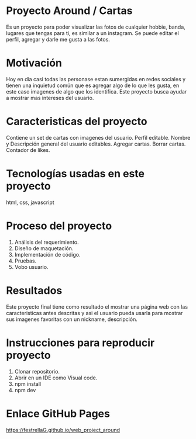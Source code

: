 # Proyecto Around / Cartas 

Es un proyecto para poder visualizar las fotos de cualquier hobbie, banda, lugares que tengas para ti, es similar a un instagram.
Se puede editar el perfil, agregar y darle me gusta a las fotos.

# Motivación 

Hoy en dia casi todas las personase estan sumergidas en redes sociales y tienen una inquietud común que es agregar algo de lo que les gusta, en este caso imagenes de algo que los identifica. Este proyecto busca ayudar a mostrar mas intereses del usuario.

# Caracteristicas del proyecto

Contiene un set de cartas con imagenes del usuario.
Perfil editable.
Nombre y Descripción general del usuario editables.
Agregar cartas.
Borrar cartas.
Contador de likes.

# Tecnologías usadas en este proyecto

html, css, javascript

# Proceso del proyecto
1. Análisis del requerimiento.
2. Diseño de maquetación.
3. Implementación de código.
4. Pruebas.
5. Vobo usuario.

# Resultados

Este proyecto final tiene como resultado el mostrar una página web con las caracteristicas antes descritas y asi el usuario pueda usarla para mostrar sus imagenes favoritas con un nickname, descripción.

# Instrucciones para reproducir proyecto

1. Clonar repositorio.
2. Abrir en un IDE como Visual code.
3. npm install
4. npm dev

# Enlace GitHub Pages

https://festrellaG.github.io/web_project_around
